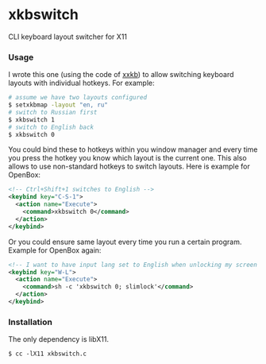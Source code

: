 xkbswitch
=========

CLI keyboard layout switcher for X11

### Usage

I wrote this one (using the code of [xxkb](http://sourceforge.net/projects/xxkb/)) to allow switching keyboard layouts with individual hotkeys. For example:

```bash
# assume we have two layouts configured
$ setxkbmap -layout "en, ru"
# switch to Russian first
$ xkbswitch 1
# switch to English back
$ xkbswitch 0
```
    
You could bind these to hotkeys within you window manager and every time you press the hotkey you know which layout is the current one. This also allows to use non-standard hotkeys to switch layouts. Here is example for OpenBox:
```xml
<!-- Ctrl+Shift+1 switches to English -->
<keybind key="C-S-1">
  <action name="Execute">
    <command>xkbswitch 0</command>
  </action>
</keybind>
```

Or you could ensure same layout every time you run a certain program. Example for OpenBox again:
```xml
<!-- I want to have input lang set to English when unlocking my screen -->
<keybind key="W-L">
  <action name="Execute">
    <command>sh -c 'xkbswitch 0; slimlock'</command>
  </action>
</keybind>
```

### Installation

The only dependency is libX11.

    $ cc -lX11 xkbswitch.c
